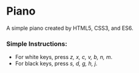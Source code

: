
# Piano
A simple piano created by HTML5, CSS3, and ES6.  

### Simple Instructions: 
* For white keys, press *z, x, c, v, b, n, m*. 
* For black keys, press *s, d, g, h, j*. 
